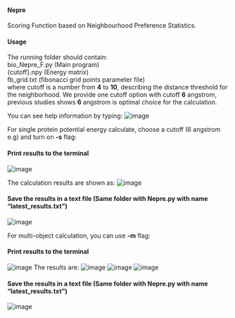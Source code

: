 #### Nepre ####
Scoring Function based on Neighbourhood Preference Statistics. 
#### Usage ####
The running folder should contain: \
bio_Nepre_F.py (Main program) \
{cutoff}.npy (Energy matrix) \
fb_grid.txt (fibonacci grid points parameter file) \
where cutoff is a number from **4** to **10**, describing the distance threshold for the neighborhood. We provide one cutoff option with cutoff **6** angstrom, previous studies shows **6** angstrom is optimal choice for the calculation.

You can see help information by typing:
![image](https://user-images.githubusercontent.com/92762541/140542119-38eedc61-b0af-48a9-890f-9f9f30b66ace.png)

For single protein potential energy calculate, choose a cutoff (6 angstrom e.g) and turn on **-s** flag:
#### Print results to the terminal ####
![image](https://user-images.githubusercontent.com/92762541/140543143-e5a166d4-d4af-4619-b558-9f27d708ff97.png)


The calculation results are shown as:
![image](https://user-images.githubusercontent.com/92762541/140543268-61894b1e-3ad9-41a6-991e-ec1d6d8600e7.png)
#### Save the results in a text file (Same folder with Nepre.py with name “latest_results.txt”) ####
![image](https://user-images.githubusercontent.com/92762541/140543529-17e2501a-4b35-4cde-a5c3-d74a87271886.png)

For multi-object calculation, you can use **-m** flag:
#### Print results to the terminal ####
![image](https://user-images.githubusercontent.com/92762541/140543951-6647e487-3ff5-4308-923f-a43ca6b64983.png)
The results are:
![image](https://user-images.githubusercontent.com/92762541/140547048-2cb423d4-15a9-428c-9a18-9bc83417d246.png)
![image](https://user-images.githubusercontent.com/92762541/140547202-0f9cde14-7e2a-4e69-8af8-08a3414ad458.png)
![image](https://user-images.githubusercontent.com/92762541/140547298-17b44c2c-f515-4827-8dde-32415aaf7a9d.png)

#### Save the results in a text file (Same folder with Nepre.py with name “latest_results.txt”) ####
![image](https://user-images.githubusercontent.com/92762541/140547592-06278181-41b4-47b0-a632-06d6f92514f8.png)


